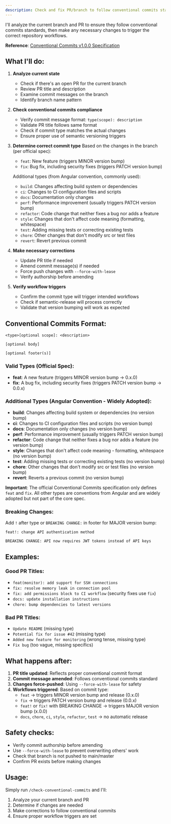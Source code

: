 ```yaml
---
description: Check and fix PR/branch to follow conventional commits standards
---
```


I'll analyze the current branch and PR to ensure they follow conventional commits standards, then make any necessary changes to trigger the correct repository workflows.

**Reference**: [Conventional Commits v1.0.0 Specification](https://www.conventionalcommits.org/en/v1.0.0/)

## What I'll do:

1. **Analyze current state**
   - Check if there's an open PR for the current branch
   - Review PR title and description
   - Examine commit messages on the branch
   - Identify branch name pattern

2. **Check conventional commits compliance**
   - Verify commit message format: `type(scope): description`
   - Validate PR title follows same format
   - Check if commit type matches the actual changes
   - Ensure proper use of semantic versioning triggers

3. **Determine correct commit type**
   Based on the changes in the branch (per official spec):
   - `feat`: New feature (triggers MINOR version bump)
   - `fix`: Bug fix, including security fixes (triggers PATCH version bump)

   Additional types (from Angular convention, commonly used):
   - `build`: Changes affecting build system or dependencies
   - `ci`: Changes to CI configuration files and scripts
   - `docs`: Documentation only changes
   - `perf`: Performance improvement (usually triggers PATCH version bump)
   - `refactor`: Code change that neither fixes a bug nor adds a feature
   - `style`: Changes that don't affect code meaning (formatting, whitespace)
   - `test`: Adding missing tests or correcting existing tests
   - `chore`: Other changes that don't modify src or test files
   - `revert`: Revert previous commit

4. **Make necessary corrections**
   - Update PR title if needed
   - Amend commit message(s) if needed
   - Force push changes with `--force-with-lease`
   - Verify authorship before amending

5. **Verify workflow triggers**
   - Confirm the commit type will trigger intended workflows
   - Check if semantic-release will process correctly
   - Validate that version bumping will work as expected

## Conventional Commits Format:

```
<type>[optional scope]: <description>

[optional body]

[optional footer(s)]
```

### Valid Types (Official Spec):
- **feat**: A new feature (triggers MINOR version bump → 0.x.0)
- **fix**: A bug fix, including security fixes (triggers PATCH version bump → 0.0.x)

### Additional Types (Angular Convention - Widely Adopted):
- **build**: Changes affecting build system or dependencies (no version bump)
- **ci**: Changes to CI configuration files and scripts (no version bump)
- **docs**: Documentation only changes (no version bump)
- **perf**: Performance improvement (usually triggers PATCH version bump)
- **refactor**: Code change that neither fixes a bug nor adds a feature (no version bump)
- **style**: Changes that don't affect code meaning - formatting, whitespace (no version bump)
- **test**: Adding missing tests or correcting existing tests (no version bump)
- **chore**: Other changes that don't modify src or test files (no version bump)
- **revert**: Reverts a previous commit (no version bump)

**Important**: The official Conventional Commits specification only defines `feat` and `fix`. All other types are conventions from Angular and are widely adopted but not part of the core spec.

### Breaking Changes:
Add `!` after type or `BREAKING CHANGE:` in footer for MAJOR version bump:
```
feat!: change API authentication method

BREAKING CHANGE: API now requires JWT tokens instead of API keys
```

## Examples:

### Good PR Titles:
- `feat(monitor): add support for SSH connections`
- `fix: resolve memory leak in connection pool`
- `fix: add permissions block to CI workflow` (security fixes use `fix`)
- `docs: update installation instructions`
- `chore: bump dependencies to latest versions`

### Bad PR Titles:
- `Update README` (missing type)
- `Potential fix for issue #42` (missing type)
- `Added new feature for monitoring` (wrong tense, missing type)
- `Fix bug` (too vague, missing specifics)

## What happens after:

1. **PR title updated**: Reflects proper conventional commit format
2. **Commit message amended**: Follows conventional commits standard
3. **Changes force-pushed**: Using `--force-with-lease` for safety
4. **Workflows triggered**: Based on commit type:
   - `feat` → triggers MINOR version bump and release (0.x.0)
   - `fix` → triggers PATCH version bump and release (0.0.x)
   - `feat!` or `fix!` with BREAKING CHANGE → triggers MAJOR version bump (x.0.0)
   - `docs`, `chore`, `ci`, `style`, `refactor`, `test` → no automatic release

## Safety checks:

- Verify commit authorship before amending
- Use `--force-with-lease` to prevent overwriting others' work
- Check that branch is not pushed to main/master
- Confirm PR exists before making changes

## Usage:

Simply run `/check-conventional-commits` and I'll:
1. Analyze your current branch and PR
2. Determine if changes are needed
3. Make corrections to follow conventional commits
4. Ensure proper workflow triggers are set
